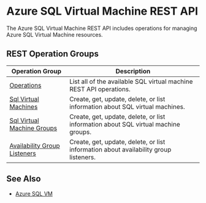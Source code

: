 ﻿---
ms.assetid: 6348a635-5bfb-48be-a89e-d680e1f050bc
ms.title: Azure SQL Virtual Machine REST API reference
ms.service: sql-vm
author: yareyes
ms.author: yareyes
ms.manager: pratraw
service_description: To be added
---

# Azure SQL Virtual Machine REST API

The Azure SQL Virtual Machine REST API includes operations for managing Azure SQL Virtual Machine resources.

## REST Operation Groups

| Operation Group | Description |
|-----------------|-------------|
|[Operations](xref:management.azure.com.sqlvm.operations)|List all of the available SQL virtual machine REST API operations.|
|[Sql Virtual Machines](xref:management.azure.com.sqlvm.sqlvirtualmachines)|Create, get, update, delete, or list information about SQL virtual machines.|
|[Sql Virtual Machine Groups](xref:management.azure.com.sqlvm.sqlvirtualmachinegroups)|Create, get, update, delete, or list information about SQL virtual machine groups.|
|[Availability Group Listeners](xref:management.azure.com.sqlvm.availabilitygrouplisteners)|Create, get, update, delete, or list information about availability group listeners.|



## See Also

- [Azure SQL VM](https://docs.microsoft.com/azure/virtual-machines/windows/sql/virtual-machines-windows-sql-server-iaas-overview)